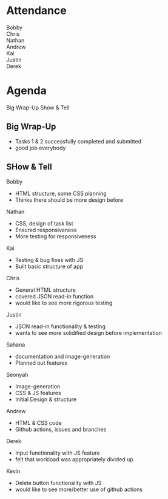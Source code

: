 # Attendance
Bobby\
Chris\
Nathan\
Andrew\
Kai\
Justin\
Derek

# Agenda
Big Wrap-Up
Show & Tell

## Big Wrap-Up
- Tasks 1 & 2 successfully completed and submitted
- good job everybody

## SHow & Tell
Bobby
- HTML structure, some CSS planning
- Thinks there should be more design before

Nathan
- CSS, design of task list
- Ensured responsiveness
- More testing for responsiveness

Kai
- Testing & bug fixes with JS
- Built basic structure of app

Chris
- General HTML structure
- covered JSON read-in function
- would like to see more rigorous testing

Justin
- JSON read-in functionality & testing
- wants to see more solidified design before implementation

Sahana
- documentation and image-generation
- Planned out features

Seonyah
- Image-generation
- CSS & JS features
- Initial Design & structure

Andrew
- HTML & CSS code
- Github actions, issues and branches

Derek
- Input functionality with JS feature
- felt that workload was appropriately divided up

Kevin
- Delete button functionality with JS
- would like to see more/better use of github actions

